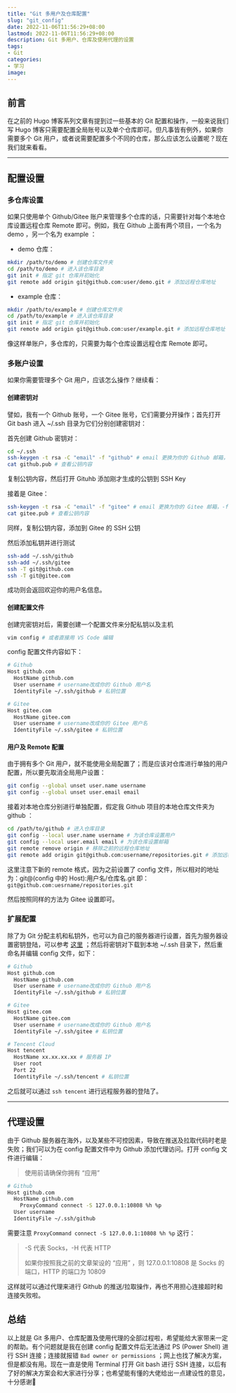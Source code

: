 ```yaml
---
title: "Git 多用户及仓库配置"
slug: "git_config"
date: 2022-11-06T11:56:29+08:00
lastmod: 2022-11-06T11:56:29+08:00
description: Git 多用户、仓库及使用代理的设置
tags:
- Git
categories:
- 学习
image: 
---
```


## 前言

在之前的 Hugo 博客系列文章有提到过一些基本的 Git 配置和操作，一般来说我们写 Hugo 博客只需要配置全局账号以及单个仓库即可。但凡事皆有例外，如果你需要多个 Git 用户，或者说需要配置多个不同的仓库，那么应该怎么设置呢？现在我们就来看看。

<!--more-->

---

## 配置设置

### 多仓库设置

如果只使用单个 Github/Gitee 账户来管理多个仓库的话，只需要针对每个本地仓库设置远程仓库 Remote 即可。例如，我在 Github 上面有两个项目，一个名为 demo ，另一个名为 example ：

- demo 仓库：

```bash
mkdir /path/to/demo # 创建仓库文件夹
cd /path/to/demo # 进入该仓库目录
git init # 指定 git 仓库并初始化
git remote add origin git@github.com:user/demo.git # 添加远程仓库地址
```

- example 仓库：

```bash
mkdir /path/to/example # 创建仓库文件夹
cd /path/to/example # 进入该仓库目录
git init # 指定 git 仓库并初始化
git remote add origin git@github.com:user/example.git # 添加远程仓库地址
```

像这样单账户，多仓库的，只需要为每个仓库设置远程仓库 Remote 即可。

### 多账户设置

如果你需要管理多个 Git  用户，应该怎么操作？继续看：

#### 创建密钥对

譬如，我有一个 Github 账号，一个 Gitee 账号，它们需要分开操作；首先打开 Git bash 进入 ~/.ssh 目录为它们分别创建密钥对：

首先创建 Github 密钥对：

```bash
cd ~/.ssh
ssh-keygen -t rsa -C "email" -f "github" # email 更换为你的 Github 邮箱，-f 参数为文件名，可自行设置
cat github.pub # 查看公钥内容
```

复制公钥内容，然后打开 Gituhb 添加刚才生成的公钥到 SSH Key

接着是 Gitee：

```bash
ssh-keygen -t rsa -C "email" -f "gitee" # email 更换为你的 Gitee 邮箱，-f 参数为文件名，可自行
cat gitee.pub # 查看公钥内容
```

同样，复制公钥内容，添加到 Gitee 的 SSH 公钥

然后添加私钥并进行测试

```bash
ssh-add ~/.ssh/github
ssh-add ~/.ssh/gitee
ssh -T git@github.com
ssh -T git@gitee.com
```

成功则会返回欢迎你的用户名信息。

#### 创建配置文件

创建完密钥对后，需要创建一个配置文件来分配私钥以及主机

```bash
vim config # 或者直接用 VS Code 编辑
```

config 配置文件内容如下：

```bash
# Github
Host github.com
  HostName github.com
  User username # username改成你的 Github 用户名
  IdentityFile ~/.ssh/github # 私钥位置

# Gitee
Host gitee.com
  HostName gitee.com
  User username # username改成你的 Gitee 用户名
  IdentityFile ~/.ssh/gitee # 私钥位置
```

#### 用户及 Remote 配置

由于拥有多个 Git 用户，就不能使用全局配置了；而是应该对仓库进行单独的用户配置，所以要先取消全局用户设置：

```bash
git config --global unset user.name username
git config --global unset user.email email
```

接着对本地仓库分别进行单独配置，假定我 Github 项目的本地仓库文件夹为 github ：

```bash
cd /path/to/github # 进入仓库目录
git config --local user.name username # 为该仓库设置用户
git config --local user.email email # 为该仓库设置邮箱
git remote remove origin # 移除之前的远程仓库地址
git remote add origin git@github.com:username/repositories.git # 添加远程仓库地址
```
这里注意下新的 remote 格式，因为之前设置了 config 文件，所以相对的地址为：git@(config 中的 Host):用户名/仓库名.git 即：`git@github.com:uesrname/repositories.git`

然后按照同样的方法为 Gitee 设置即可。

### 扩展配置

除了为 Git 分配主机和私钥外，也可以为自己的服务器进行设置，首先为服务器设置密钥登陆，可以参考 [这里](/archives/setvps/#设置秘钥登录) ；然后将密钥对下载到本地 ~/.ssh 目录下，然后重命名并编辑 config 文件，如下：

```bash
# Github
Host github.com
  HostName github.com
  User username # username改成你的 Github 用户名
  IdentityFile ~/.ssh/github # 私钥位置

# Gitee
Host gitee.com
  HostName gitee.com
  User username # username改成你的 Github 用户名
  IdentityFile ~/.ssh/gitee # 私钥位置

# Tencent Cloud
Host tencent
  HostName xx.xx.xx.xx # 服务器 IP
  User root
  Port 22
  IdentityFile ~/.ssh/tencent # 私钥位置
```

之后就可以通过 `ssh tencent` 进行远程服务器的登陆了。

---

## 代理设置

由于 Github 服务器在海外，以及某些不可控因素，导致在推送及拉取代码时老是失败；我们可以为在 config 配置文件中为 Github 添加代理访问。打开 config 文件进行编辑：

> 使用前请确保你拥有 “应用” 

```bash
# Github
Host github.com
  HostName github.com
    ProxyCommand connect -S 127.0.0.1:10808 %h %p
  User username
  IdentityFile ~/.ssh/github
```

需要注意 `ProxyCommand connect -S 127.0.0.1:10808 %h %p` 这行：

> -S 代表 Socks，-H 代表 HTTP
> 
>  如果你按照我之前的文章架设的 “应用” ，则 127.0.0.1:10808 是 Socks 的端口，HTTP 的端口为 10809 

这样就可以通过代理来进行 Github 的推送/拉取操作，再也不用担心连接超时和连接失败啦。

## 总结

以上就是 Git 多用户、仓库配置及使用代理的全部过程啦，希望能给大家带来一定的帮助。有个问题就是我在创建 config 配置文件后无法通过 PS (Power Shell) 进行 SSH 连接；连接就报错 `Bad owner or permissions` ；网上也找了解决方案，但是都没有用。现在一直是使用 Terminal 打开 Git bash 进行 SSH 连接，以后有了好的解决方案会和大家进行分享；也希望能有懂的大佬给出一点建设性的意见，十分感谢🙏